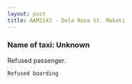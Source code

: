 ```yaml
---
layout: post
title: AAM2143 - Dela Rosa St. Makati
---
```


### Name of taxi: Unknown

Refused passenger.

```Refused boarding```
